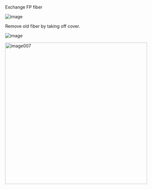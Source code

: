 Exchange FP fiber 

![image](https://github.com/jqwhite/Grill_Spinning_Disc_2/assets/74255929/5c36ed29-3498-4758-be63-d6a9bcb4130a)


Remove old fiber by taking off cover.

![image](https://github.com/jqwhite/Grill_Spinning_Disc_2/assets/74255929/4bfb5355-e409-4b8a-a7ae-84b594ed0847)

<img width="460" alt="image007" src="https://github.com/jqwhite/Grill_Spinning_Disc_2/assets/74255929/69942174-e734-4595-8aab-b97c8a7820a5">
